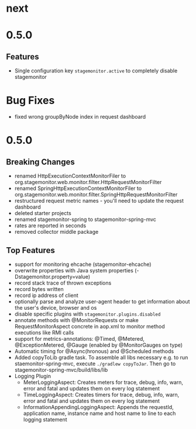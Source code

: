 # next

# 0.5.0
## Features
 * Single configuration key `stagemonitor.active` to completely disable stagemonitor

# Bug Fixes
 * fixed wrong groupByNode index in request dashboard

# 0.5.0
## Breaking Changes
 * renamed HttpExecutionContextMonitorFiler to org.stagemonitor.web.monitor.filter.HttpRequestMonitorFilter
 * renamed SpringHttpExecutionContextMonitorFiler to org.stagemonitor.web.monitor.filter.SpringHttpRequestMonitorFilter
 * restructured request metric names - you'll need to update the request dashboard
 * deleted starter projects
 * renamed stagemonitor-spring to stagemonitor-spring-mvc
 * rates are reported in seconds
 * removed collector middle package

## Top Features
 * support for monitoring ehcache (stagemonitor-ehcache)
 * overwrite properties with Java system properties (-Dstagemonitor.property=value)
 * record stack trace of thrown exceptions
 * record bytes written
 * record ip address of client
 * optionally parse and analyze user-agent header to get information about the user's device, browser and os
 * disable specific plugins with `stagemonitor.plugins.disabled`
 * annotate methods with @MonitorRequests or make RequestMonitorAspect concrete in aop.xml to monitor method executions like RMI calls
 * support for metrics-annotations: @Timed, @Metered, @ExceptionMetered, @Gauge (enabled by @MonitorGauges on type)
 * Automatic timing for @Async(hronous) and @Scheduled methods
 * Added copyToLib gradle task. To assemble all libs necessary e.g. to run staemonitor-spring-mvc, execute `./gradlew copyToJar`. Then go to stagemonitor-spring-mvc/build/libs/lib
 * Logging Plugin
   * MeterLoggingAspect: Creates meters for trace, debug, info, warn, error and fatal and updates them on every log statement
   * TimeLoggingAspect: Creates timers for trace, debug, info, warn, error and fatal and updates them on every log statement
   * InformationAppendingLoggingAspect: Appends the requestId, application name, instance name and host name to line to each logging statement